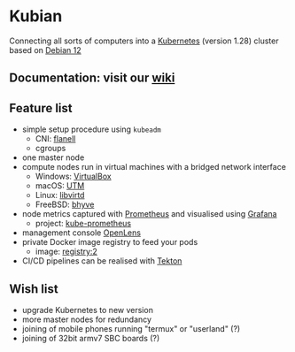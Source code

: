 # Kubian
Connecting all sorts of computers into a [Kubernetes](https://kubernetes.io) (version 1.28) cluster based on [Debian 12](https://www.debian.org)

## Documentation: visit our [wiki](https://github.com/CodiePP/kubian/wiki)

## Feature list

* simple setup procedure using `kubeadm`
    - CNI: [flanell](https://github.com/flannel-io/flannel)
    - cgroups
* one master node
* compute nodes run in virtual machines with a bridged network interface
    - Windows: [VirtualBox](https://www.virtualbox.org/)
    - macOS: [UTM](https://mac.getutm.app/)
    - Linux: [libvirtd](https://libvirt.org/)
    - FreeBSD: [bhyve](https://docs.freebsd.org/en/books/handbook/virtualization/#virtualization-bhyve-zfs)
* node metrics captured with [Prometheus](https://prometheus.io) and visualised using [Grafana](https://grafana.com)
    - project: [kube-prometheus](https://github.com/prometheus-operator/kube-prometheus)
* management console [OpenLens](https://github.com/MuhammedKalkan/OpenLens)
* private Docker image registry to feed your pods
    - image: [registry:2](https://hub.docker.com/_/registry)
* CI/CD pipelines can be realised with [Tekton](https://github.com/tektoncd/pipeline/blob/main/docs/developers/README.md)

## Wish list

* upgrade Kubernetes to new version
* more master nodes for redundancy
* joining of mobile phones running "termux" or "userland" (?)
* joining of 32bit armv7 SBC boards (?)
